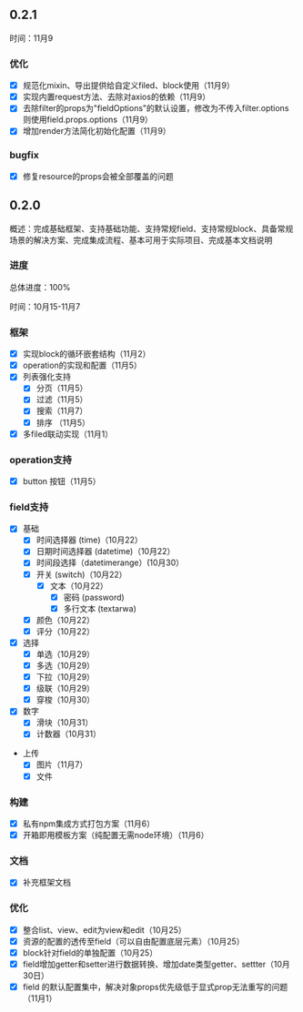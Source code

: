 ## 0.2.1

时间：11月9

### 优化
- [x] 规范化mixin、导出提供给自定义filed、block使用（11月9）
- [x] 实现内置request方法、去除对axios的依赖（11月9）
- [x] 去除filter的props为"fieldOptions"的默认设置，修改为不传入filter.options则使用field.props.options（11月9）
- [x] 增加render方法简化初始化配置（11月9）

### bugfix
- [x] 修复resource的props会被全部覆盖的问题


## 0.2.0
概述：完成基础框架、支持基础功能、支持常规field、支持常规block、具备常规场景的解决方案、完成集成流程、基本可用于实际项目、完成基本文档说明

### 进度

总体进度：100%

时间：10月15-11月7

### 框架
- [x] 实现block的循环嵌套结构（11月2）
- [x] operation的实现和配置（11月5）
- [x] 列表强化支持
    - [x] 分页（11月5）
    - [x] 过滤（11月5）
    - [x] 搜索（11月7）
    - [x] 排序 （11月5）
- [x] 多filed联动实现（11月1）

### operation支持
- [x] button 按钮（11月5）

### field支持
- [x] 基础
    - [x] 时间选择器 (time)（10月22）
    - [x] 日期时间选择器 (datetime)（10月22）
    - [x] 时间段选择（datetimerange）(10月30）
    - [x] 开关 (switch)（10月22）
        - [x] 文本（10月22）
            - [x] 密码 (password)
            - [x] 多行文本 (textarwa)
    - [x] 颜色（10月22）
    - [x] 评分（10月22）
- [x] 选择
    - [x] 单选（10月29）
    - [x] 多选（10月29）
    - [x] 下拉（10月29）
    - [x] 级联（10月29）
    - [x] 穿梭（10月30）
- [x] 数字 
    - [x] 滑块（10月31）
    - [x] 计数器（10月31）
- 上传
    - [x] 图片（11月7）
    - [x] 文件

### 构建
- [x] 私有npm集成方式打包方案（11月6）
- [x] 开箱即用模板方案（纯配置无需node环境）（11月6）

### 文档
- [x] 补充框架文档

### 优化
- [x] 整合list、view、edit为view和edit（10月25）
- [x] 资源的配置的透传至field（可以自由配置底层元素）（10月25）
- [x] block针对field的单独配置（10月25）
- [x] field增加getter和setter进行数据转换、增加date类型getter、settter（10月30日）
- [x] field 的默认配置集中，解决对象props优先级低于显式prop无法重写的问题（11月1）
